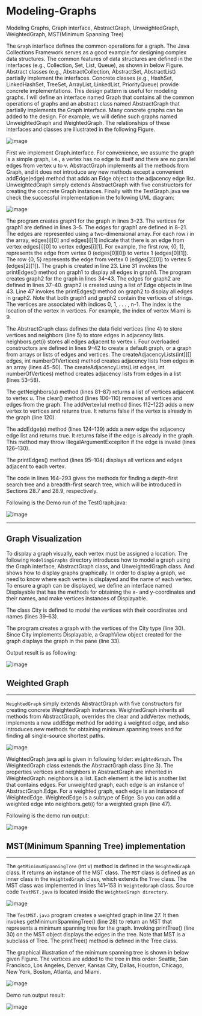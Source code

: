 # Modeling-Graphs
Modeling Graphs, Graph interface, AbstractGraph, UnweightedGraph, WeightedGraph, MST(Minimum Spanning Tree)

The `Graph` interface defines the common operations for a graph. The Java Collections Framework serves as a good example for designing complex data structures. The common features of data structures are defined in the interfaces (e.g., Collection, Set, List, Queue), as shown in below Figure. Abstract classes (e.g., AbstractCollection, AbstractSet, AbstractList) partially implement the interfaces. Concrete classes (e.g., HashSet, LinkedHashSet, TreeSet, ArrayList, LinkedList, PriorityQueue) provide concrete implementations. This design pattern is useful for modeling graphs. I will define an interface named Graph that contains all the common operations of graphs and an abstract class named AbstractGraph that partially implements the Graph interface. Many concrete graphs can be added to the design. For example, we will define such graphs named UnweightedGraph and WeightedGraph. The relationships of these interfaces and classes are illustrated in the following Figure.

![image](https://user-images.githubusercontent.com/24220136/232947173-3b98f5c0-9eca-4252-901f-6e18c25d76fd.png)

First we implement Graph.interface. For convenience, we assume the graph is a simple graph, i.e., a vertex has no edge to itself and there are no parallel edges from vertex u to v. AbstractGraph implements all the methods from Graph, and it does not introduce any
new methods except a convenient addEdge(edge) method that adds an Edge object to the adjacency edge list. UnweightedGraph simply extends AbstractGraph with five constructors for creating the concrete Graph instances. Finally with the TestGraph.java we check the successful implementation in the following UML diagram:

![image](https://user-images.githubusercontent.com/24220136/232947459-1bd44e39-d65f-41ab-b5a3-11fa3baa53d1.png)

The program creates graph1 for the graph in lines 3–23. The vertices for graph1 are defined in lines 3–5. The edges for graph1 are defined in 8–21. The edges are represented using a two-dimensional array. For each row i in the array, edges[i][0] and edges[i][1]
indicate that there is an edge from vertex edges[i][0] to vertex edges[i][1]. For example, the first row, {0, 1}, represents the edge from vertex 0 (edges[0][0]) to vertex 1 (edges[0][1]). The row {0, 5} represents the edge from vertex 0 (edges[2][0]) to vertex 5 (edges[2][1]). The graph is created in line 23. Line 31 invokes the printEdges() method on graph1 to display all edges in graph1.
The program creates graph2 for the graph in lines 34–43. The edges for graph2 are defined in lines 37–40. graph2 is created using a list of Edge objects in line 43. Line 47 invokes the printEdges() method on graph2 to display all edges in graph2. Note that both graph1 and graph2 contain the vertices of strings. The vertices are associated with indices 0, 1, . . . , n-1. The index is the location of the vertex in vertices. For example, the index of vertex Miami is 9.

The AbstractGraph class defines the data field vertices (line 4) to store vertices and neighbors (line 5) to store edges in adjacency lists. neighbors.get(i) stores all edges adjacent to vertex i. Four overloaded constructors are defined in lines 9–42 to create a default graph, or a graph from arrays or lists of edges and vertices. The createAdjacencyLists(int[][] edges, int numberOfVertices) method creates adjacency lists from edges in an array (lines 45–50). The createAdjacencyLists(List<Edge> edges, int numberOfVertices)
method creates adjacency lists from edges in a list (lines 53–58). 
  
The getNeighbors(u) method (lines 81–87) returns a list of vertices adjacent to vertex u. The clear() method (lines 106–110) removes all vertices and edges from the graph. The addVertex(u) method (lines 112–122) adds a new vertex to vertices and returns true. It returns false if the vertex is already in the graph (line 120). 
  
The addEdge(e) method (lines 124–139) adds a new edge the adjacency edge list and returns true. It returns false if the edge is already in the graph. This method may throw IllegalArgumentExcepiton if the edge is invalid (lines 126–130).
  
The printEdges() method (lines 95–104) displays all vertices and edges adjacent to each vertex. 
  
The code in lines 164–293 gives the methods for finding a depth-first search tree and a breadth-first search tree, which will be introduced in Sections 28.7 and 28.9, respectively. 
 
Following is the Demo run of the TestGraph.java:
  
![image](https://user-images.githubusercontent.com/24220136/232948145-62b42f14-44c7-45c8-88ee-23cfcc67e18f.png)

 ------------
  
## Graph Visualization

To display a graph visually, each vertex must be assigned a location. The following `ModelingGraphs` directory introduces how to model a graph using the Graph interface, AbstractGraph class, and UnweightedGraph class. And shows how to display graphs graphically. In order to display a graph, we need to know where each vertex is displayed and the name of each vertex. To ensure a graph can be displayed, we define an interface named Displayable that has the methods for obtaining the x- and y-coordinates and
their names, and make vertices instances of Displayable.
  
The class City is defined to model the vertices with their coordinates and names (lines 39–63). 
  
The program creates a graph with the vertices of the City type (line 30). Since City implements Displayable, a GraphView object created for the graph displays the graph in the pane (line 33).
  
Output result is as following:
  
  ![image](https://user-images.githubusercontent.com/24220136/232974787-69e94426-51c5-4e6d-a78e-60a9c0283474.png)

## Weighted Graph
------------

`WeightedGraph` simply extends AbstractGraph with five constructors for creating concrete WeightedGraph instances. WeightedGraph inherits all methods from AbstractGraph, overrides the clear and addVertex methods, implements a new addEdge method for adding a weighted edge, and also introduces new methods for obtaining minimum spanning trees and for finding all single-source shortest paths.

![image](https://user-images.githubusercontent.com/24220136/233539981-eeda8a6f-f8a7-4eb1-8c3f-be7e78169d88.png)

WeightedGraph java api is given in following folder: `WeightedGraph`. The WeightedGraph class extends the AbstractGraph class (line 3). The properties vertices and neighbors in AbstractGraph are inherited in WeightedGraph. neighbors is a list. Each element is the list is another list that contains edges. For unweighted graph, each edge is an instance of AbstractGraph.Edge. For a weighted graph, each edge is an instance of WeightedEdge. WeightedEdge is a subtype of Edge. So you can add a weighted edge into neighbors.get(i) for a weighted graph (line 47).

Following is the demo run output:

![image](https://user-images.githubusercontent.com/24220136/233540195-f836f8d6-3105-4bbc-bf50-694e62c3851f.png)

## MST(Minimum Spanning Tree) implementation
------------
  
The `getMinimumSpanningTree` (int v) method is defined in the `WeightedGraph` class. It returns an instance of the MST class. The `MST` class is defined as an inner class in the `WeightedGraph` class, which extends the `Tree` class. The MST class was implemented in
lines 141–153 in `WeightedGraph` class. Source code `TestMST.java` is located inside the `WeightedGraph directory`.
  
  ![image](https://user-images.githubusercontent.com/24220136/233544533-39ea209a-e41f-4016-b84d-ba4bc3de869a.png)

  The `TestMST.java` program creates a weighted graph in line 27. It then invokes getMinimumSpanningTree() (line 28) to return an MST that represents a minimum spanning tree for the graph. Invoking printTree() (line 30) on the MST object displays the edges in the tree. Note that MST is a subclass of Tree. The printTree() method is defined in the Tree class.

  The graphical illustration of the minimum spanning tree is shown in below given Figure. The vertices are added to the tree in this order: Seattle, San Francisco, Los Angeles, Denver, Kansas City, Dallas, Houston, Chicago, New York, Boston, Atlanta, and Miami.
  
  ![image](https://user-images.githubusercontent.com/24220136/233544795-1bb76df2-cf54-4989-905f-9de0f05b5d19.png)
  
  Demo run output result:
  
  ![image](https://user-images.githubusercontent.com/24220136/233544843-da6d7df6-c0e8-4acd-8ea1-0d62b55f0754.png)

  

